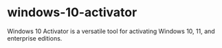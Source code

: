 # windows-10-activator
Windows 10 Activator is a versatile tool for activating Windows 10, 11, and enterprise editions.
